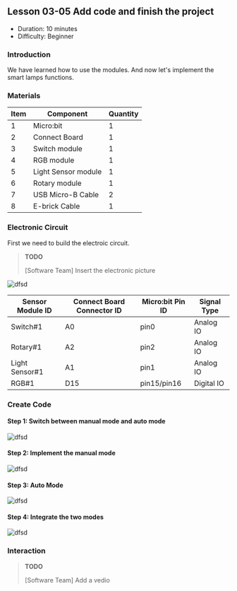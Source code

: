 ## Lesson 03-05 Add code and finish the project

- Duration: 10 minutes
- Difficulty: Beginner

### Introduction

We have learned how to use the modules. And now let's implement the smart lamps functions.

### Materials
| Item | Component           | Quantity |
| ---- | ------------------- | -------- |
| 1    | Micro:bit           | 1        |
| 2    | Connect Board       | 1        |
| 3    | Switch module       | 1        |
| 4    | RGB module          | 1        |
| 5    | Light Sensor module | 1        |
| 6    | Rotary module       | 1        |
| 7    | USB Micro-B Cable   | 2        |
| 8    | E-brick Cable       | 1        |

### Electronic Circuit

First we need to build the electroic circuit.

> **TODO**
>
> [Software Team] Insert the electronic picture

![dfsd](./_image/lesson-03-01/electronic_circuit.png)

| Sensor Module ID | Connect Board Connector ID | Micro:bit Pin ID | Signal Type |
| ---------------- | -------------------------- | ---------------- | ----------- |
| Switch#1         | A0                         | pin0             | Analog IO   |
| Rotary#1         | A2                         | pin2             | Analog IO   |
| Light Sensor#1   | A1                         | pin1             | Analog IO   |
| RGB#1            | D15                        | pin15/pin16      | Digital IO  |

### Create Code

#### Step 1: Switch between manual mode and auto mode

![dfsd](./_image/lesson-03-05/two-models.png)

#### Step 2: Implement the manual mode

![dfsd](./_image/lesson-03-05/Manual-control.png)

#### Step 3: Auto Mode

![dfsd](./_image/lesson-03-05/automatic-control-2.png)

#### Step 4: Integrate the two modes

![dfsd](./_image/lesson-03-05/full-control.png)

### Interaction

> **TODO**
>
> [Software Team] Add a vedio

